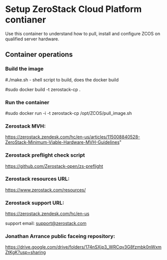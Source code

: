 # Setup ZeroStack Cloud Platform contianer

Use this container to understand how to pull, install and configure ZCOS on qualified server hardware.

## Container operations
### Build the image
#./make.sh - shell script to build, does the docker build

#sudo docker build -t zerostack-cp .

### Run the container
#sudo docker run -i -t zerostack-cp /opt/ZCOS/pull_image.sh

### Zerostack MVH:
https://zerostack.zendesk.com/hc/en-us/articles/115008840528-ZeroStack-Minimum-Viable-Hardware-MVH-Guidelines"

### Zerostack preflight check script
https://github.com/Zerostack-open/zs-preflight

### Zerostack resources URL:
https://www.zerostack.com/resources/

### Zerostack support URL:
https://zerostack.zendesk.com/hc/en-us

support email: support@zerostack.com

### Jonathan Arrance public faceing repository:
https://drive.google.com/drive/folders/174nSXjp3_WRCqv3G8fzmbk0nWxmZtKgK?usp=sharing
